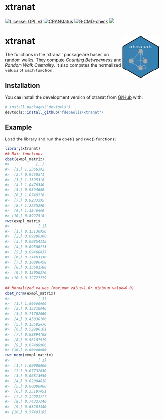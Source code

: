 
<!-- README.md is generated from README.Rmd. Please edit that file -->

# xtranat

<!-- badges: start -->
[![License: GPL v3](https://img.shields.io/badge/License-GPL%20v3-blue.svg)](https://www.gnu.org/licenses/gpl-3.0) 
[![CRANstatus](https://www.r-pkg.org/badges/version/xtranat)](https://CRAN.R-project.org/package=xtranat)
[![R-CMD-check](https://github.com/r-lib/usethis/actions/workflows/R-CMD-check.yaml/badge.svg)](https://github.com/fdepaolis/xtranat/actions/workflows/R-CMD-check.yaml)
[![](https://cranlogs.r-pkg.org/badges/xtranat)](https://cran.rstudio.com/web/packages/xtranat/index.html)
<!-- badges: end -->

# xtranat <img src="man/figures/logo.png" align="right" height="139" />

The functions in the ‘xtranat’ package are based on random walks. They
compute *Counting Betweenness* and *Random Walk Centrality*. It also
computes the normalized values of each function.

## Installation

You can install the development version of xtranat from
[GitHub](https://github.com/) with:

``` r
# install.packages("devtools")
devtools::install_github("fdepaolis/xtranat")
```

## Example

Load the library and run the cbet() and rwc() functions:

``` r
library(xtranat)
## Main functions
cbet(exmpl_matrix)
#>            [,1]
#>  [1,] 1.2366382
#>  [2,] 0.9450571
#>  [3,] 1.1395318
#>  [4,] 1.0476340
#>  [5,] 0.9394608
#>  [6,] 1.0749778
#>  [7,] 0.9233395
#>  [8,] 1.2235290
#>  [9,] 1.1248406
#> [10,] 0.8927518
rwc(exmpl_matrix)
#>             [,1]
#>  [1,] 0.15136956
#>  [2,] 0.09906360
#>  [3,] 0.09854315
#>  [4,] 0.09586213
#>  [5,] 0.09468037
#>  [6,] 0.11463330
#>  [7,] 0.10890458
#>  [8,] 0.13681588
#>  [9,] 0.13050876
#> [10,] 0.12727279

## Normalized values (maximum value=1.0; minimum value=0.0)
cbet_norm(exmpl_matrix)
#>             [,1]
#>  [1,] 1.00000000
#>  [2,] 0.15210046
#>  [3,] 0.71762060
#>  [4,] 0.45038766
#>  [5,] 0.13582676
#>  [6,] 0.52990161
#>  [7,] 0.08894708
#>  [8,] 0.96187919
#>  [9,] 0.67489966
#> [10,] 0.00000000
rwc_norm(exmpl_matrix)
#>             [,1]
#>  [1,] 1.00000000
#>  [2,] 0.07732030
#>  [3,] 0.06813950
#>  [4,] 0.02084618
#>  [5,] 0.00000000
#>  [6,] 0.35197051
#>  [7,] 0.25091577
#>  [8,] 0.74327240
#>  [9,] 0.63201440
#> [10,] 0.57493185
```
